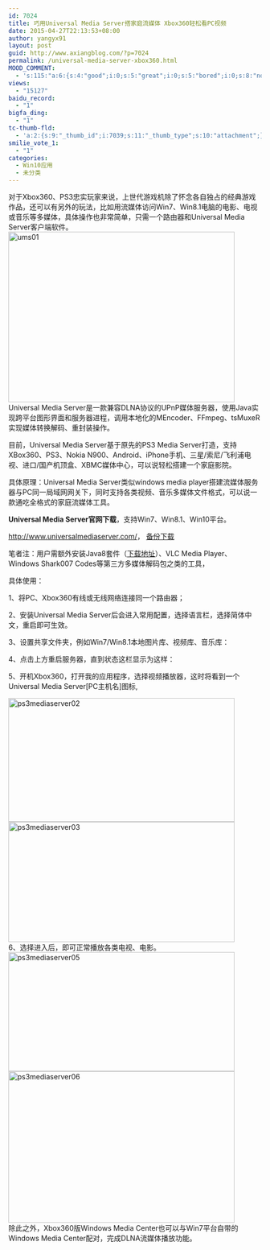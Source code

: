 ```yaml
---
id: 7024
title: 巧用Universal Media Server搭家庭流媒体 Xbox360轻松看PC视频
date: 2015-04-27T22:13:53+08:00
author: yangyx91
layout: post
guid: http://www.axiangblog.com/?p=7024
permalink: /universal-media-server-xbox360.html
MOOD_COMMENT:
  - 's:115:"a:6:{s:4:"good";i:0;s:5:"great";i:0;s:5:"bored";i:0;s:8:"nonsense";i:0;s:13:"notunderstand";i:0;s:7:"passing";i:0;}";'
views:
  - "15127"
baidu_record:
  - "1"
bigfa_ding:
  - "1"
tc-thumb-fld:
  - 'a:2:{s:9:"_thumb_id";i:7039;s:11:"_thumb_type";s:10:"attachment";}'
smilie_vote_1:
  - "1"
categories:
  - Win10应用
  - 未分类
---
```

对于Xbox360、PS3忠实玩家来说，上世代游戏机除了怀念各自独占的经典游戏作品，还可以有另外的玩法，比如用流媒体访问Win7、Win8.1电脑的电影、电视或音乐等多媒体，具体操作也非常简单，只需一个路由器和Universal Media Server客户端软件。<a href="http://www.axiangblog.com/wp-content/uploads/2015/04/ums01.jpg" target="_blank"  rel="nofollow" ><img loading="lazy" class="aligncenter size-full wp-image-7039" src="http://www.axiangblog.com/wp-content/uploads/2015/04/ums01.jpg" alt="ums01" width="450" height="339" /></a>  
Universal Media Server是一款兼容DLNA协议的UPnP媒体服务器，使用Java实现跨平台图形界面和服务器进程，调用本地化的MEncoder、FFmpeg、tsMuxeR实现媒体转换解码、重封装操作。

目前，Universal Media Server基于原先的PS3 Media Server打造，支持XBox360、PS3、Nokia N900、Android、iPhone手机、三星/索尼/飞利浦电视、进口/国产机顶盒、XBMC媒体中心，可以说轻松搭建一个家庭影院。

具体原理：Universal Media Server类似windows media player搭建流媒体服务器与PC同一局域网网关下，同时支持各类视频、音乐多媒体文件格式，可以说一款通吃全格式的家庭流媒体工具。

**Universal Media Server官网下载**，支持Win7、Win8.1、Win10平台。

<a href="http://www.universalmediaserver.com/" target="_blank" rel="nofollow" >http://www.universalmediaserver.com/</a>， <a href="http://pan.baidu.com/s/1kTq6qnd" target="_blank" rel="nofollow" >备份下载</a>

笔者注：用户需额外安装Java8套件（<a href="http://www.java.com/zh_CN/download/manual.jsp" target="_blank" rel="nofollow" >下载地址</a>）、VLC Media Player、Windows Shark007 Codes等第三方多媒体解码包之类的工具，

具体使用：

1、将PC、Xbox360有线或无线网络连接同一个路由器；

2、安装Universal Media Server后会进入常用配置，选择语言栏，选择简体中文，重启即可生效。

3、设置共享文件夹，例如Win7/Win8.1本地图片库、视频库、音乐库：

4、点击上方重启服务器，直到状态这栏显示为这样：

5、开机Xbox360，打开我的应用程序，选择视频播放器，这时将看到一个Universal Media Server[PC主机名]图标,

<a href="http://www.axiangblog.com/wp-content/uploads/2015/04/ps3mediaserver02.jpg" target="_blank"  rel="nofollow" ><img loading="lazy" class="aligncenter size-full wp-image-7027" src="http://www.axiangblog.com/wp-content/uploads/2015/04/ps3mediaserver02.jpg" alt="ps3mediaserver02" width="450" height="246" /></a><a href="http://www.axiangblog.com/wp-content/uploads/2015/04/ps3mediaserver03.jpg" target="_blank"  rel="nofollow" ><img loading="lazy" class="aligncenter size-full wp-image-7028" src="http://www.axiangblog.com/wp-content/uploads/2015/04/ps3mediaserver03.jpg" alt="ps3mediaserver03" width="450" height="239" /></a>  
6、选择进入后，即可正常播放各类电视、电影。  
<a href="http://www.axiangblog.com/wp-content/uploads/2015/04/ps3mediaserver05.jpg" target="_blank"  rel="nofollow" ><img loading="lazy" class="aligncenter size-full wp-image-7030" src="http://www.axiangblog.com/wp-content/uploads/2015/04/ps3mediaserver05.jpg" alt="ps3mediaserver05" width="450" height="237" /></a>  
<a href="http://www.axiangblog.com/wp-content/uploads/2015/04/ps3mediaserver06.jpg" target="_blank"  rel="nofollow" ><img loading="lazy" class="aligncenter size-full wp-image-7031" src="http://www.axiangblog.com/wp-content/uploads/2015/04/ps3mediaserver06.jpg" alt="ps3mediaserver06" width="450" height="301" /></a>  
除此之外，Xbox360版Windows Media Center也可以与Win7平台自带的Windows Media Center配对，完成DLNA流媒体播放功能。